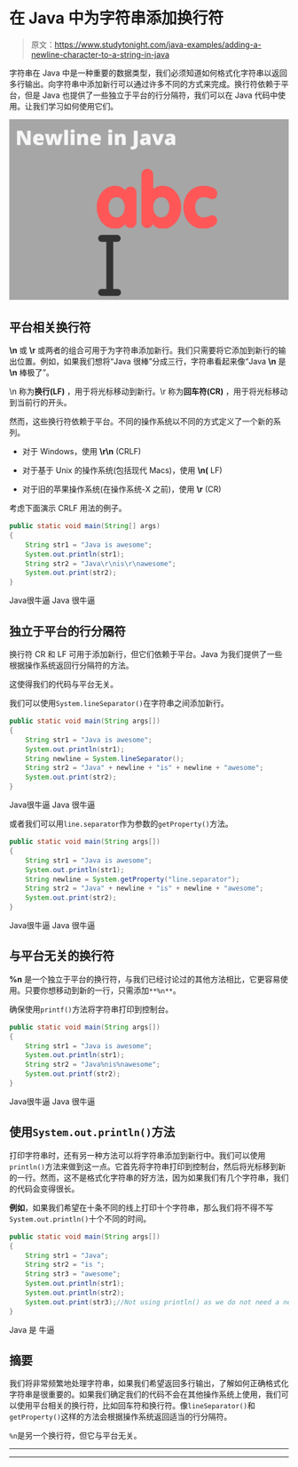 # 在 Java 中为字符串添加换行符

> 原文：<https://www.studytonight.com/java-examples/adding-a-newline-character-to-a-string-in-java>

字符串在 Java 中是一种重要的数据类型，我们必须知道如何格式化字符串以返回多行输出。向字符串中添加新行可以通过许多不同的方式来完成。换行符依赖于平台，但是 Java 也提供了一些独立于平台的行分隔符，我们可以在 Java 代码中使用。让我们学习如何使用它们。

![Adding a new line in java strings](img/7f3f81e56ce5675ade87ddb02b7b57b6.png)

## 平台相关换行符

**\n** 或 **\r** 或两者的组合可用于为字符串添加新行。我们只需要将它添加到新行的输出位置。例如，如果我们想将“Java 很棒”分成三行，字符串看起来像“Java **\n** 是 **\n** 棒极了”。

\n 称为**换行(LF)** ，用于将光标移动到新行。\r 称为**回车符(CR)** ，用于将光标移动到当前行的开头。

然而，这些换行符依赖于平台。不同的操作系统以不同的方式定义了一个新的系列。

*   对于 Windows，使用 **\r\n** (CRLF)

*   对于基于 Unix 的操作系统(包括现代 Macs)，使用 **\n(** LF)

*   对于旧的苹果操作系统(在操作系统-X 之前)，使用 **\r** (CR)

考虑下面演示 CRLF 用法的例子。

```java
public static void main(String[] args) 
{  
    String str1 = "Java is awesome";
    System.out.println(str1);
    String str2 = "Java\r\nis\r\nawesome";
    System.out.print(str2);	       
} 
```

Java很牛逼
Java
很牛逼

## 独立于平台的行分隔符

换行符 CR 和 LF 可用于添加新行，但它们依赖于平台。Java 为我们提供了一些根据操作系统返回行分隔符的方法。

这使得我们的代码与平台无关。

我们可以使用`System.lineSeparator()`在字符串之间添加新行。

```java
public static void main(String args[])
{
 	String str1 = "Java is awesome";
 	System.out.println(str1);
 	String newline = System.lineSeparator();
 	String str2 = "Java" + newline + "is" + newline + "awesome";
 	System.out.print(str2);
}
```

Java很牛逼
Java
很牛逼

或者我们可以用`line.separator`作为参数的`getProperty()`方法。

```java
public static void main(String args[])
{
    String str1 = "Java is awesome";
    System.out.println(str1);
    String newline = System.getProperty("line.separator");
    String str2 = "Java" + newline + "is" + newline + "awesome";
    System.out.print(str2);
}
```

Java很牛逼
Java
很牛逼

## 与平台无关的换行符

**%n** 是一个独立于平台的换行符，与我们已经讨论过的其他方法相比，它更容易使用。只要你想移动到新的一行，只需添加`**%n**`。

确保使用`printf()`方法将字符串打印到控制台。

```java
public static void main(String args[])
{
 	String str1 = "Java is awesome";
 	System.out.println(str1);
 	String str2 = "Java%nis%nawesome";
 	System.out.printf(str2);
}
```

Java很牛逼
Java
很牛逼

## 使用`System.out.println()`方法

打印字符串时，还有另一种方法可以将字符串添加到新行中。我们可以使用`println()`方法来做到这一点。它首先将字符串打印到控制台，然后将光标移到新的一行。然而，这不是格式化字符串的好方法，因为如果我们有几个字符串，我们的代码会变得很长。

**例如**，如果我们希望在十条不同的线上打印十个字符串，那么我们将不得不写`System.out.println()`十个不同的时间。

```java
public static void main(String args[])
{
    String str1 = "Java";
	String str2 = "is ";
 	String str3 = "awesome";
	System.out.println(str1);
 	System.out.println(str2);
 	System.out.print(str3);//Not using println() as we do not need a new line after this	 	
}
```

Java
是
牛逼

## 摘要

我们将非常频繁地处理字符串，如果我们希望返回多行输出，了解如何正确格式化字符串是很重要的。如果我们确定我们的代码不会在其他操作系统上使用，我们可以使用平台相关的换行符，比如回车符和换行符。像`lineSeparator()`和`getProperty()`这样的方法会根据操作系统返回适当的行分隔符。

`%n`是另一个换行符，但它与平台无关。

* * *

* * *